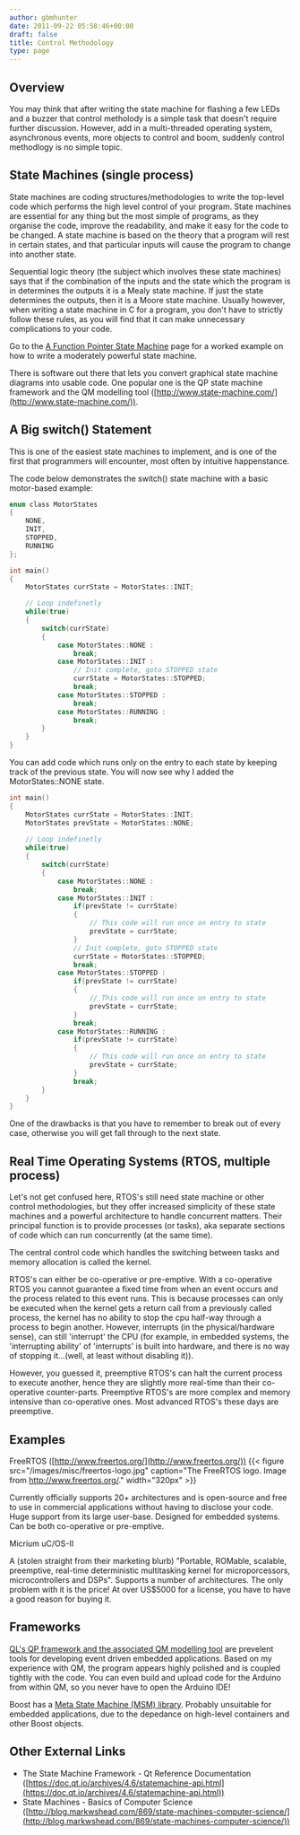 ```yaml
---
author: gbmhunter
date: 2011-09-22 05:58:46+00:00
draft: false
title: Control Methodology
type: page
---
```


## Overview

You may think that after writing the state machine for flashing a few LEDs and a buzzer that control metholody is a simple task that doesn't require further discussion. However, add in a multi-threaded operating system, asynchronous events, more objects to control and boom, suddenly control methodlogy is no simple topic.

## State Machines (single process)

State machines are coding structures/methodologies to write the top-level code which performs the high level control of your program. State machines are essential for any thing but the most simple of programs, as they organise the code, improve the readability, and make it easy for the code to be changed. A state machine is based on the theory that a program will rest in certain states, and that particular inputs will cause the program to change into another state.

Sequential logic theory (the subject which involves these state machines) says that if the combination of the inputs and the state which the program is in determines the outputs it is a Mealy state machine. If just the state determines the outputs, then it is a Moore state machine. Usually however, when writing a state machine in C for a program, you don't have to strictly follow these rules, as you will find that it can make unnecessary complications to your code.

Go to the [A Function Pointer State Machine](/programming/c-programming/control-methodology/a-function-pointer-based-state-machine) page for a worked example on how to write a moderately powerful state machine.

There is software out there that lets you convert graphical state machine diagrams into usable code. One popular one is the QP state machine framework and the QM modelling tool ([http://www.state-machine.com/](http://www.state-machine.com/)).

## A Big switch() Statement

This is one of the easiest state machines to implement, and is one of the first that programmers will encounter, most often by intuitive happenstance.

The code below demonstrates the switch() state machine with a basic motor-based example:

```c
enum class MotorStates
{
    NONE,
    INIT,
    STOPPED,
    RUNNING
};

int main()
{
    MotorStates currState = MotorStates::INIT;

    // Loop indefinetly
    while(true)
    {
        switch(currState)
        {
            case MotorStates::NONE :
                break;
            case MotorStates::INIT :
                // Init complete, goto STOPPED state
                currState = MotorStates::STOPPED;
                break;
            case MotorStates::STOPPED :
                break;
            case MotorStates::RUNNING :
                break;
        }
    }
}
```

You can add code which runs only on the entry to each state by keeping track of the previous state. You will now see why I added the MotorStates::NONE state.

```c    
int main()
{
    MotorStates currState = MotorStates::INIT;
    MotorStates prevState = MotorStates::NONE;
    
    // Loop indefinetly
    while(true)
    {
        switch(currState)
        {
            case MotorStates::NONE :
                break;
            case MotorStates::INIT :
                if(prevState != currState)
                {
                    // This code will run once on entry to state
                    prevState = currState;
                }
                // Init complete, goto STOPPED state
                currState = MotorStates::STOPPED;
                break;
            case MotorStates::STOPPED :
                if(prevState != currState)
                {
                    // This code will run once on entry to state
                    prevState = currState;
                }
                break;
            case MotorStates::RUNNING :
                if(prevState != currState)
                {
                    // This code will run once on entry to state
                    prevState = currState;
                }
                break;
        }
    }
}
```

One of the drawbacks is that you have to remember to break out of every case, otherwise you will get fall through to the next state.

## Real Time Operating Systems (RTOS, multiple process)

Let's not get confused here, RTOS's still need state machine or other control methodologies, but they offer increased simplicity of these state machines and a powerful architecture to handle concurrent matters. Their principal function is to provide processes (or tasks), aka separate sections of code which can run concurrently (at the same time).

The central control code which handles the switching between tasks and memory allocation is called the kernel.

RTOS's can either be co-operative or pre-emptive. With a co-operative RTOS you cannot guarantee a fixed time from when an event occurs and the process related to this event runs. This is because processes can only be executed when the kernel gets a return call from a previously called process, the kernel has no ability to stop the cpu half-way through a process to begin another. However, interrupts (in the physical/hardware sense), can still 'interrupt' the CPU (for example, in embedded systems, the 'interrupting ability' of 'interrupts' is built into hardware, and there is no way of stopping it...(well, at least without disabling it)).

However, you guessed it, preemptive RTOS's can halt the current process to execute another, hence they are slightly more real-time than their co-operative counter-parts. Preemptive RTOS's are more complex and memory intensive than co-operative ones. Most advanced RTOS's these days are preemptive.

## Examples

FreeRTOS ([http://www.freertos.org/](http://www.freertos.org/)) {{< figure src="/images/misc/freertos-logo.jpg" caption="The FreeRTOS logo. Image from http://www.freertos.org/."  width="320px" >}}

Currently officially supports 20+ architectures and is open-source and free to use in commercial applications without having to disclose your code. Huge support from its large user-base. Designed for embedded systems. Can be both co-operative or pre-emptive.

Micrium uC/OS-II

A (stolen straight from their marketing blurb) "Portable, ROMable, scalable, preemptive, real-time deterministic multitasking kernel for microporcessors, microcontrollers and DSPs". Supports a number of architectures. The only problem with it is the price! At over US$5000 for a license, you have to have a good reason for buying it.

## Frameworks

[QL's QP framework and the associated QM modelling tool](http://www.state-machine.com/) are prevelent tools for developing event driven embedded applications. Based on my experience with QM, the program appears highly polished and is coupled tightly with the code. You can even build and upload code for the Arduino from within QM, so you never have to open the Arduino IDE!

Boost has a [Meta State Machine (MSM) library](http://www.boost.org/doc/libs/1_55_0/libs/msm/doc/HTML/index.html). Probably unsuitable for embedded applications, due to the depedance on high-level containers and other Boost objects.

## Other External Links

* The State Machine Framework - Qt Reference Documentation ([https://doc.qt.io/archives/4.6/statemachine-api.html](https://doc.qt.io/archives/4.6/statemachine-api.html))
* State Machines - Basics of Computer Science ([http://blog.markwshead.com/869/state-machines-computer-science/](http://blog.markwshead.com/869/state-machines-computer-science/))

